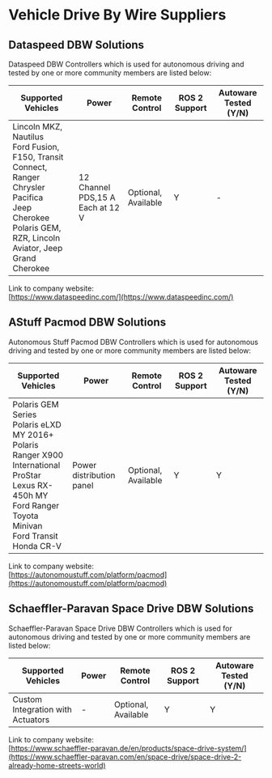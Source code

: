 # Vehicle Drive By Wire Suppliers

## **Dataspeed DBW Solutions**

Dataspeed DBW Controllers which is used for autonomous driving and tested by one or more community members are listed below:

| Supported Vehicles                                                                                                                                                  | Power                            | Remote Control      | ROS 2 Support | Autoware Tested (Y/N) |
| ------------------------------------------------------------------------------------------------------------------------------------------------------------------- | -------------------------------- | ------------------- | ------------- | --------------------- |
| Lincoln MKZ, Nautilus<br>Ford Fusion, F150, Transit Connect, Ranger<br>Chrysler Pacifica<br>Jeep Cherokee<br>Polaris GEM, RZR, Lincoln Aviator, Jeep Grand Cherokee | 12 Channel PDS,15 A Each at 12 V | Optional, Available | Y             | -                     |

Link to company website:  
[https://www.dataspeedinc.com/](https://www.dataspeedinc.com/)

## **AStuff Pacmod DBW Solutions**

Autonomous Stuff Pacmod DBW Controllers which is used for autonomous driving and tested by one or more community members are listed below:

| Supported Vehicles                                                                                                                                                             | Power                    | Remote Control      | ROS 2 Support | Autoware Tested (Y/N) |
| ------------------------------------------------------------------------------------------------------------------------------------------------------------------------------ | ------------------------ | ------------------- | ------------- | --------------------- |
| Polaris GEM Series<br>Polaris eLXD MY 2016+<br>Polaris Ranger X900<br>International ProStar<br>Lexus RX-450h MY<br>Ford Ranger<br>Toyota Minivan<br>Ford Transit<br>Honda CR-V | Power distribution panel | Optional, Available | Y             | Y                     |

Link to company website:  
[https://autonomoustuff.com/platform/pacmod](https://autonomoustuff.com/platform/pacmod)

  <!-- cspell: ignore Paravan -->

## **Schaeffler-Paravan Space Drive DBW Solutions**

Schaeffler-Paravan Space Drive DBW Controllers which is used for autonomous driving and tested by one or more community members are listed below:

| Supported Vehicles                | Power | Remote Control      | ROS 2 Support | Autoware Tested (Y/N) |
| --------------------------------- | ----- | ------------------- | ------------- | --------------------- |
| Custom Integration with Actuators | -     | Optional, Available | Y             | Y                     |

Link to company website:  
[https://www.schaeffler-paravan.de/en/products/space-drive-system/](https://www.schaeffler-paravan.com/en/space-drive/space-drive-2-already-home-streets-world)
